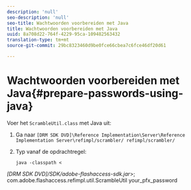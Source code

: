 ```yaml
---
description: 'null'
seo-description: 'null'
seo-title: Wachtwoorden voorbereiden met Java
title: Wachtwoorden voorbereiden met Java
uuid: 8a708d22-764f-4229-95ca-109482563432
translation-type: tm+mt
source-git-commit: 29bc8323460d9be0fce66cbea7c6fce46df20d61

---
```



# Wachtwoorden voorbereiden met Java{#prepare-passwords-using-java}

Voer het `ScrambleUtil.class` met Java uit:

1. Ga naar `[DRM SDK DVD]\Reference Implementation\Server\Reference Implementation Server\refimpl/scrambler/ refimpl/scrambler/`
1. Typ vanaf de opdrachtregel:

   ```
   java -classpath < 
   
<i>[DRM SDK DVD]/SDK/adobe-flashaccess-sdk.jar</i>>;\
com.adobe.flashaccess.refimpl.util.ScrambleUtil your_pfx_password

```


